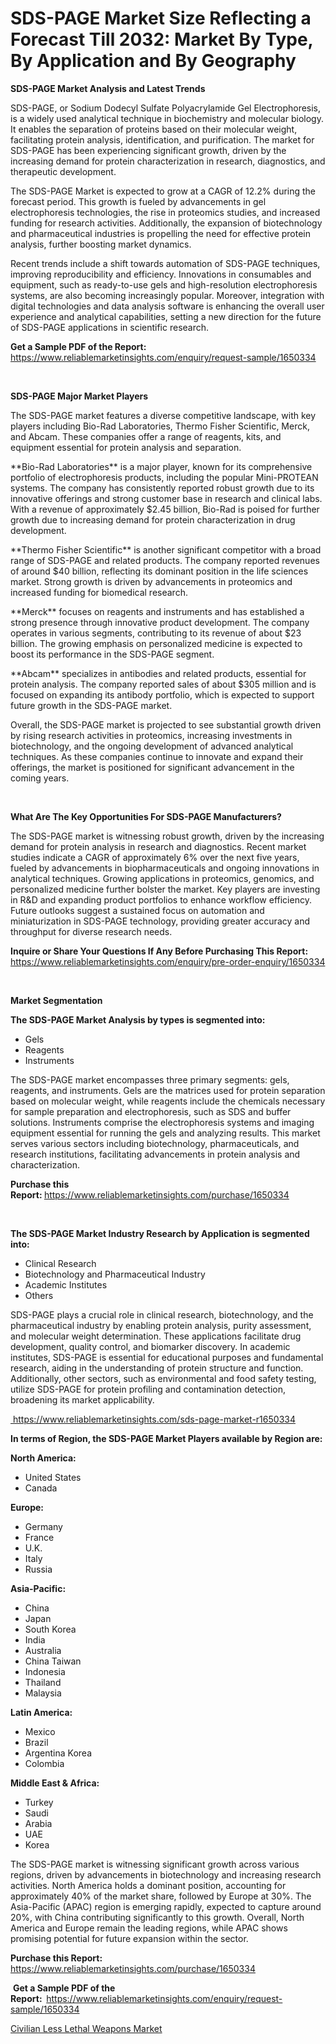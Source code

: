 <p><h1>SDS-PAGE Market Size Reflecting a Forecast Till 2032: Market By Type, By Application and By Geography</h1></p><p><strong>SDS-PAGE Market Analysis and Latest Trends</strong></p>
<p><p>SDS-PAGE, or Sodium Dodecyl Sulfate Polyacrylamide Gel Electrophoresis, is a widely used analytical technique in biochemistry and molecular biology. It enables the separation of proteins based on their molecular weight, facilitating protein analysis, identification, and purification. The market for SDS-PAGE has been experiencing significant growth, driven by the increasing demand for protein characterization in research, diagnostics, and therapeutic development.</p><p>The SDS-PAGE Market is expected to grow at a CAGR of 12.2% during the forecast period. This growth is fueled by advancements in gel electrophoresis technologies, the rise in proteomics studies, and increased funding for research activities. Additionally, the expansion of biotechnology and pharmaceutical industries is propelling the need for effective protein analysis, further boosting market dynamics.</p><p>Recent trends include a shift towards automation of SDS-PAGE techniques, improving reproducibility and efficiency. Innovations in consumables and equipment, such as ready-to-use gels and high-resolution electrophoresis systems, are also becoming increasingly popular. Moreover, integration with digital technologies and data analysis software is enhancing the overall user experience and analytical capabilities, setting a new direction for the future of SDS-PAGE applications in scientific research.</p></p>
<p><strong>Get a Sample PDF of the Report:&nbsp;</strong> <a href="https://www.reliablemarketinsights.com/enquiry/request-sample/1650334?utm_campaign=3367&utm_medium=2&utm_source=Github&utm_content=ia&utm_term=23032025&utm_id=sds-page">https://www.reliablemarketinsights.com/enquiry/request-sample/1650334</a></p>
<p>&nbsp;</p>
<p><strong>SDS-PAGE Major Market Players</strong></p>
<p><p>The SDS-PAGE market features a diverse competitive landscape, with key players including Bio-Rad Laboratories, Thermo Fisher Scientific, Merck, and Abcam. These companies offer a range of reagents, kits, and equipment essential for protein analysis and separation.</p><p>**Bio-Rad Laboratories** is a major player, known for its comprehensive portfolio of electrophoresis products, including the popular Mini-PROTEAN systems. The company has consistently reported robust growth due to its innovative offerings and strong customer base in research and clinical labs. With a revenue of approximately $2.45 billion, Bio-Rad is poised for further growth due to increasing demand for protein characterization in drug development.</p><p>**Thermo Fisher Scientific** is another significant competitor with a broad range of SDS-PAGE and related products. The company reported revenues of around $40 billion, reflecting its dominant position in the life sciences market. Strong growth is driven by advancements in proteomics and increased funding for biomedical research.</p><p>**Merck** focuses on reagents and instruments and has established a strong presence through innovative product development. The company operates in various segments, contributing to its revenue of about $23 billion. The growing emphasis on personalized medicine is expected to boost its performance in the SDS-PAGE segment.</p><p>**Abcam** specializes in antibodies and related products, essential for protein analysis. The company reported sales of about $305 million and is focused on expanding its antibody portfolio, which is expected to support future growth in the SDS-PAGE market.</p><p>Overall, the SDS-PAGE market is projected to see substantial growth driven by rising research activities in proteomics, increasing investments in biotechnology, and the ongoing development of advanced analytical techniques. As these companies continue to innovate and expand their offerings, the market is positioned for significant advancement in the coming years.</p></p>
<p>&nbsp;</p>
<p><strong>What Are The Key Opportunities For SDS-PAGE Manufacturers?</strong></p>
<p><p>The SDS-PAGE market is witnessing robust growth, driven by the increasing demand for protein analysis in research and diagnostics. Recent market studies indicate a CAGR of approximately 6% over the next five years, fueled by advancements in biopharmaceuticals and ongoing innovations in analytical techniques. Growing applications in proteomics, genomics, and personalized medicine further bolster the market. Key players are investing in R&D and expanding product portfolios to enhance workflow efficiency. Future outlooks suggest a sustained focus on automation and miniaturization in SDS-PAGE technology, providing greater accuracy and throughput for diverse research needs.</p></p>
<p><strong>Inquire or Share Your Questions If Any Before Purchasing This Report:</strong> <a href="https://www.reliablemarketinsights.com/enquiry/pre-order-enquiry/1650334?utm_campaign=3367&utm_medium=2&utm_source=Github&utm_content=ia&utm_term=23032025&utm_id=sds-page">https://www.reliablemarketinsights.com/enquiry/pre-order-enquiry/1650334</a></p>
<p>&nbsp;</p>
<p><strong>Market Segmentation</strong></p>
<p><strong>The SDS-PAGE Market Analysis by types is segmented into:</strong></p>
<p><ul><li>Gels</li><li>Reagents</li><li>Instruments</li></ul></p>
<p><p>The SDS-PAGE market encompasses three primary segments: gels, reagents, and instruments. Gels are the matrices used for protein separation based on molecular weight, while reagents include the chemicals necessary for sample preparation and electrophoresis, such as SDS and buffer solutions. Instruments comprise the electrophoresis systems and imaging equipment essential for running the gels and analyzing results. This market serves various sectors including biotechnology, pharmaceuticals, and research institutions, facilitating advancements in protein analysis and characterization.</p></p>
<p><strong>Purchase this Report:&nbsp;</strong><a href="https://www.reliablemarketinsights.com/purchase/1650334?utm_campaign=3367&utm_medium=2&utm_source=Github&utm_content=ia&utm_term=23032025&utm_id=sds-page">https://www.reliablemarketinsights.com/purchase/1650334</a></p>
<p>&nbsp;</p>
<p><strong>The SDS-PAGE Market Industry Research by Application is segmented into:</strong></p>
<p><ul><li>Clinical Research</li><li>Biotechnology and Pharmaceutical Industry</li><li>Academic Institutes</li><li>Others</li></ul></p>
<p><p>SDS-PAGE plays a crucial role in clinical research, biotechnology, and the pharmaceutical industry by enabling protein analysis, purity assessment, and molecular weight determination. These applications facilitate drug development, quality control, and biomarker discovery. In academic institutes, SDS-PAGE is essential for educational purposes and fundamental research, aiding in the understanding of protein structure and function. Additionally, other sectors, such as environmental and food safety testing, utilize SDS-PAGE for protein profiling and contamination detection, broadening its market applicability.</p></p>
<p><a href="https://www.reliablemarketinsights.com/sds-page-market-r1650334?utm_campaign=3367&utm_medium=2&utm_source=Github&utm_content=ia&utm_term=23032025&utm_id=sds-page">&nbsp;https://www.reliablemarketinsights.com/sds-page-market-r1650334</a></p>
<p><strong>In terms of Region, the SDS-PAGE Market Players available by Region are:</strong></p>
<p>
    <p> <strong> North America: </strong>
        <ul>
            <li>United States</li>
            <li>Canada</li>
        </ul>
        </p> 
    <p> <strong> Europe: </strong>
        <ul>
            <li>Germany</li>
            <li>France</li>
            <li>U.K.</li>
            <li>Italy</li>
            <li>Russia</li>
        </ul>
        </p> 
    <p> <strong> Asia-Pacific: </strong>
        <ul>
            <li>China</li>
            <li>Japan</li>
            <li>South Korea</li>
            <li>India</li>
            <li>Australia</li>
            <li>China Taiwan</li>
            <li>Indonesia</li>
            <li>Thailand</li>
            <li>Malaysia</li>
        </ul>
        </p> 
    <p> <strong> Latin America: </strong>
        <ul>
            <li>Mexico</li>
            <li>Brazil</li>
            <li>Argentina Korea</li>
            <li>Colombia</li>
        </ul>
        </p> 
    <p> <strong> Middle East & Africa: </strong>
        <ul>
            <li>Turkey</li>
            <li>Saudi</li>
            <li>Arabia</li>
            <li>UAE</li>
            <li>Korea</li>
        </ul>
    </p>
    </p>
<p><p>The SDS-PAGE market is witnessing significant growth across various regions, driven by advancements in biotechnology and increasing research activities. North America holds a dominant position, accounting for approximately 40% of the market share, followed by Europe at 30%. The Asia-Pacific (APAC) region is emerging rapidly, expected to capture around 20%, with China contributing significantly to this growth. Overall, North America and Europe remain the leading regions, while APAC shows promising potential for future expansion within the sector.</p></p>
<p><strong>Purchase this Report: </strong><a href="https://www.reliablemarketinsights.com/purchase/1650334?utm_campaign=3367&utm_medium=2&utm_source=Github&utm_content=ia&utm_term=23032025&utm_id=sds-page">https://www.reliablemarketinsights.com/purchase/1650334</a></p>
<p>&nbsp;<strong>Get a Sample PDF of the Report:&nbsp;&nbsp;</strong><a href="https://www.reliablemarketinsights.com/enquiry/request-sample/1650334?utm_campaign=3367&utm_medium=2&utm_source=Github&utm_content=ia&utm_term=23032025&utm_id=sds-page">https://www.reliablemarketinsights.com/enquiry/request-sample/1650334</a></p>
<p><strong></strong></p>
<p><p><a href="https://github.com/oshrykauraj7/Market-Research-Report-List-1/blob/main/civilian-less-lethal-weapons-market.md?utm_campaign=3367&utm_medium=2&utm_source=Github&utm_content=ia&utm_term=23032025&utm_id=sds-page">Civilian Less Lethal Weapons Market</a></p></p>